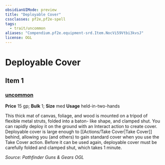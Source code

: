```yaml
---
obsidianUIMode: preview
title: "Deployable Cover"
cssclasses: pf2e,pf2e-spell
tags:
  - trait/uncommon
aliases: "Compendium.pf2e.equipment-srd.Item.NocVi59Vtbi3kvsJ"
license: OGL
---
```

# Deployable Cover
## Item 1
### [uncommon](uncommon.md "Uncommon Rarity Trait")


**Price** 15 gp; 
**Bulk** 1; **Size** med
**Usage** held-in-two-hands

This thick mat of canvas, foliage, and wood is mounted on a tripod of flexible metal struts, folded into a baton- like shape, and clamped shut. You can rapidly deploy it on the ground with an Interact action to create cover. Deployable cover is large enough to [[Actions/Take Cover|Take Cover]] behind, allowing you (and others) to gain standard cover when you use the Take Cover action. Before it can be used again, deployable cover must be carefully folded and clamped shut, which takes 1 minute.

*Source: Pathfinder Guns & Gears*
*OGL*